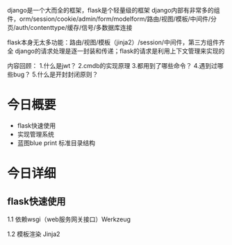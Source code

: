 django是一个大而全的框架，flask是个轻量级的框架
django内部有非常多的组件，orm/session/cookie/admin/form/modelform/路由/视图/模板/中间件/分页/auth/contenttype/缓存/信号/多数据库连接

flask本身无太多功能：路由/视图/模板（jinja2）/session/中间件，第三方组件齐全
django的请求处理是逐一封装和传递；flask的请求是利用上下文管理来实现的

内容回顾：
1.什么是jwt？
2.cmdb的实现原理
3.都用到了哪些命令？
4.遇到过哪些bug？
5.什么是开封封闭原则？
# 今日概要
- flask快速使用 
- 实现管理系统
- 蓝图blue print   标准目录结构
# 今日详细
## flask快速使用 
1.1 依赖wsgi（web服务网关接口）Werkzeug
  




 1.2 模板渲染  Jinja2